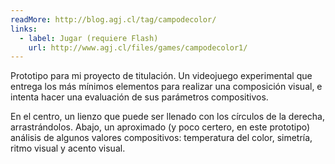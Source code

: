 ```yaml
---
readMore: http://blog.agj.cl/tag/campodecolor/
links:
  - label: Jugar (requiere Flash)
    url: http://www.agj.cl/files/games/campodecolor1/
---
```


Prototipo para mi proyecto de titulación. Un videojuego experimental que entrega los más mínimos elementos para realizar una composición visual, e intenta hacer una evaluación de sus parámetros compositivos.

En el centro, un lienzo que puede ser llenado con los círculos de la derecha, arrastrándolos. Abajo, un aproximado (y poco certero, en este prototipo) análisis de algunos valores compositivos: temperatura del color, simetría, ritmo visual y acento visual.
